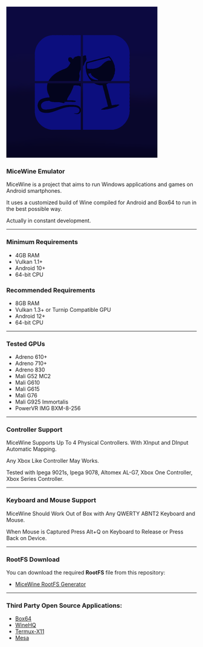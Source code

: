 ![MiceWine Logo](logo.png "MiceWine Logo")

### MiceWine Emulator

MiceWine is a project that aims to run Windows applications and games on Android smartphones.

It uses a customized build of Wine compiled for Android and Box64 to run in the best possible way.

Actually in constant development.

---

### Minimum Requirements

- 4GB RAM
- Vulkan 1.1+
- Android 10+
- 64-bit CPU

### Recommended Requirements

- 8GB RAM
- Vulkan 1.3+ or Turnip Compatible GPU
- Android 12+
- 64-bit CPU

---

### Tested GPUs

- Adreno 610+
- Adreno 710+
- Adreno 830
- Mali G52 MC2
- Mali G610
- Mali G615
- Mali G76
- Mali G925 Immortalis
- PowerVR IMG BXM-8-256

---

### Controller Support

MiceWine Supports Up To 4 Physical Controllers. With XInput and DInput Automatic Mapping.

Any Xbox Like Controller May Works.

Tested with Ipega 9021s, Ipega 9078, Altomex AL-G7, Xbox One Controller, Xbox Series Controller.

---

### Keyboard and Mouse Support

MiceWine Should Work Out of Box with Any QWERTY ABNT2 Keyboard and Mouse.

When Mouse is Captured Press Alt+Q on Keyboard to Release or Press Back on Device.

---

### RootFS Download

You can download the required **RootFS** file from this repository:  
- [MiceWine RootFS Generator](https://github.com/KreitinnSoftware/MiceWine-RootFS-Generator)

---

### Third Party Open Source Applications:

- [Box64](https://github.com/ptitSeb/box64)
- [WineHQ](https://gitlab.winehq.org/wine/wine)
- [Termux-X11](https://github.com/termux/termux-x11)
- [Mesa](https://gitlab.freedesktop.org/mesa/mesa)
